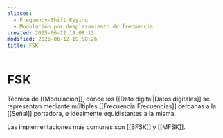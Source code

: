 ```yaml
---
aliases:
  - Frequency-Shift Keying
  - Modulación por desplazamiento de frecuencia
created: 2025-06-12 19:08:13
modified: 2025-06-12 19:58:26
title: FSK
---
```


# FSK

Técnica de [[Modulación]], dónde los [[Dato digital|Datos digitales]] se representan mediante múltiples [[Frecuencia|Frecuencias]] cercanas a la [[Señal]] portadora, e idealmente equidistantes a la misma.

Las implementaciones más comunes son [[BFSK]] y [[MFSK]].
